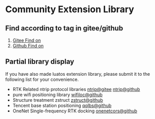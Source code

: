 # Community Extension Library

## Find according to tag in gitee/github

1. [Gitee Find on](https://gitee.com/explore/topic/LuatOS)
2. [Github Find on](https://github.com/topics/luatos)

## Partial library display

If you have also made luatos extension library, please submit it to the following list for your convenience.

* RTK Related ntrip protocol libraries [ntrip@gitee](https://gitee.com/wendal/luatos-lib-ntrip) [ntrip@github](https://github.com/wendal/luatos-lib-ntrip)
* pure wifi positioning library [wifiloc@github](https://github.com/wendal/luatos-lib-wifiloc)
* Structure treatment zstruct [zstruct@github](https://github.com/wendal/luatos-lib-zstruct)
* Tencent base station positioning [qqlbs@github](https://github.com/wendal/luatos-lib-qqlbs)
* OneNet Single-frequency RTK docking [onenetcors@github](https://github.com/wendal/luatos-lib-onenetcors)
